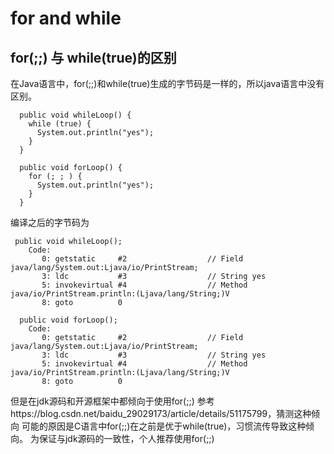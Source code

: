 # for and while

## for(;;) 与 while(true)的区别

在Java语言中，for(;;)和while(true)生成的字节码是一样的，所以java语言中没有区别。

````$java
  public void whileLoop() {
    while (true) {
      System.out.println("yes");
    }
  }

  public void forLoop() {
    for (; ; ) {
      System.out.println("yes");
    }
  }
````
编译之后的字节码为
````$java
 public void whileLoop();
    Code:
       0: getstatic     #2                  // Field java/lang/System.out:Ljava/io/PrintStream;
       3: ldc           #3                  // String yes
       5: invokevirtual #4                  // Method java/io/PrintStream.println:(Ljava/lang/String;)V
       8: goto          0

  public void forLoop();
    Code:
       0: getstatic     #2                  // Field java/lang/System.out:Ljava/io/PrintStream;
       3: ldc           #3                  // String yes
       5: invokevirtual #4                  // Method java/io/PrintStream.println:(Ljava/lang/String;)V
       8: goto          0
````
但是在jdk源码和开源框架中都倾向于使用for(;;)
参考https://blog.csdn.net/baidu_29029173/article/details/51175799，猜测这种倾向
可能的原因是C语言中for(;;)在之前是优于while(true)，习惯流传导致这种倾向。
为保证与jdk源码的一致性，个人推荐使用for(;;)